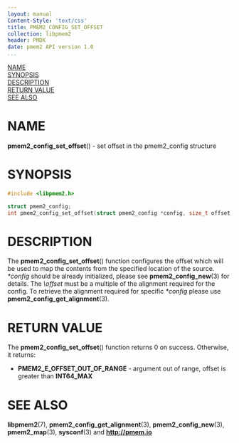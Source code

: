 ```yaml
---
layout: manual
Content-Style: 'text/css'
title: PMEM2_CONFIG_SET_OFFSET
collection: libpmem2
header: PMDK
date: pmem2 API version 1.0
...
```


[comment]: <> (SPDX-License-Identifier: BSD-3-Clause)
[comment]: <> (Copyright 2019, Intel Corporation)

[comment]: <> (pmem2_config_set_offset.3 -- man page for libpmem2 config API)

[NAME](#name)<br />
[SYNOPSIS](#synopsis)<br />
[DESCRIPTION](#description)<br />
[RETURN VALUE](#return-value)<br />
[SEE ALSO](#see-also)<br />

# NAME #

**pmem2_config_set_offset**() - set offset in the pmem2_config structure

# SYNOPSIS #

```c
#include <libpmem2.h>

struct pmem2_config;
int pmem2_config_set_offset(struct pmem2_config *config, size_t offset);
```

# DESCRIPTION #

The **pmem2_config_set_offset**() function configures the offset which will be used
to map the contents from the specified location of the source. *\*config* should be
already initialized, please see **pmem2_config_new**(3) for details. The *\offset*
must be a multiple of the alignment required for the config. To retrieve the alignment
required for specific *\*config* please use **pmem2_config_get_alignment**(3).

# RETURN VALUE #

The **pmem2_config_set_offset**() function returns 0 on success. Otherwise, it returns:

* **PMEM2_E_OFFSET_OUT_OF_RANGE** - argument out of range, offset is greater than
**INT64_MAX**

# SEE ALSO #

**libpmem2**(7), **pmem2_config_get_alignment**(3), **pmem2_config_new**(3),
**pmem2_map**(3), **sysconf**(3) and **<http://pmem.io>**
